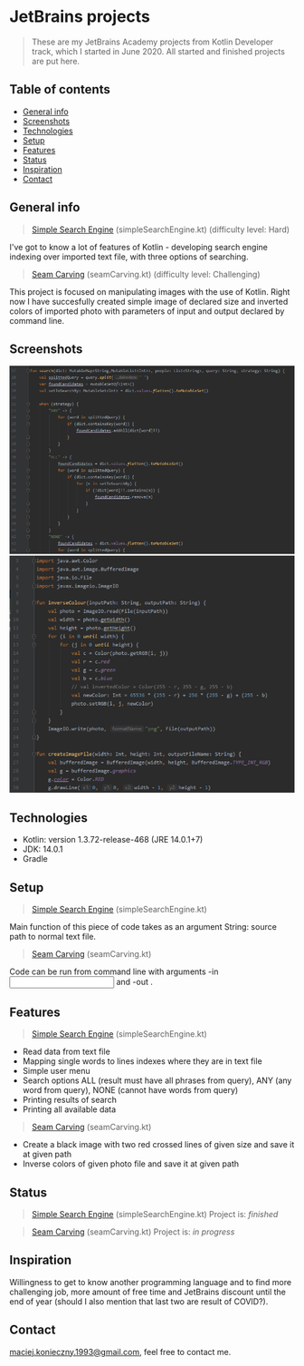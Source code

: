 # JetBrains projects
> These are my JetBrains Academy projects from Kotlin Developer track, which I started in June 2020. All started and finished projects are put here.

## Table of contents
* [General info](#general-info)
* [Screenshots](#screenshots)
* [Technologies](#technologies)
* [Setup](#setup)
* [Features](#features)
* [Status](#status)
* [Inspiration](#inspiration)
* [Contact](#contact)

## General info
> [Simple Search Engine](https://hyperskill.org/projects/89?track=3) (simpleSearchEngine.kt) (difficulty level: Hard)

I've got to know a lot of features of Kotlin - developing search engine indexing over imported text file, with three options of searching.

> [Seam Carving](https://hyperskill.org/projects/100?track=3) (seamCarving.kt) (difficulty level: Challenging)

This project is focused on manipulating images with the use of Kotlin. Right now I have succesfully created simple image of declared size and inverted colors of imported photo with parameters of input and output declared by command line.

## Screenshots
![Example Simple Search Engine screenshot](./img/screenSearch.png)
![Example Seam Carving screenshot](./img/screenSeam.png)

## Technologies
* Kotlin: version 1.3.72-release-468 (JRE 14.0.1+7)
* JDK: 14.0.1
* Gradle

## Setup
> [Simple Search Engine](https://hyperskill.org/projects/89?track=3) (simpleSearchEngine.kt)

Main function of this piece of code takes as an argument String: source path to normal text file.

> [Seam Carving](https://hyperskill.org/projects/100?track=3) (seamCarving.kt)

Code can be run from command line with arguments -in <input file path> and -out <output file path>.

## Features
> [Simple Search Engine](https://hyperskill.org/projects/89?track=3) (simpleSearchEngine.kt)

* Read data from text file
* Mapping single words to lines indexes where they are in text file
* Simple user menu
* Search options ALL (result must have all phrases from query), ANY (any word from query), NONE (cannot have words from query)
* Printing results of search
* Printing all available data

> [Seam Carving](https://hyperskill.org/projects/100?track=3) (seamCarving.kt)

* Create a black image with two red crossed lines of given size and save it at given path
* Inverse colors of given photo file and save it at given path

## Status
> [Simple Search Engine](https://hyperskill.org/projects/89?track=3) (simpleSearchEngine.kt)
Project is: _finished_

> [Seam Carving](https://hyperskill.org/projects/100?track=3) (seamCarving.kt)
Project is: _in progress_

## Inspiration
Willingness to get to know another programming language and to find more challenging job, more amount of free time and JetBrains discount until the end of year (should I also mention that last two are result of COVID?).

## Contact
maciej.konieczny.1993@gmail.com, feel free to contact me.